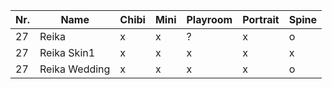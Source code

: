 | Nr. | Name          | Chibi | Mini | Playroom | Portrait | Spine |
| --- | ------------- | ----- | ---- | -------- | -------- | ----- |
| 27  | Reika         | x     | x    | ?        | x        | o     |
| 27  | Reika Skin1   | x     | x    | x        | x        | x     |
| 27  | Reika Wedding | x     | x    | x        | x        | o     |

